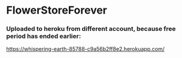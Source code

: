 # FlowerStoreForever

### Uploaded to heroku from different account, because free period has ended earlier:

https://whispering-earth-85788-c9a56b2ff8e2.herokuapp.com/
